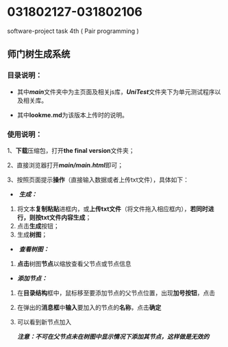 # 031802127-031802106
software-project task 4th ( Pair programming )

## 师门树生成系统

### 目录说明：

- 其中***main***文件夹中为主页面及相关js库，***UniTest***文件夹下为单元测试程序以及相关库。

- 其中**lookme.md**为该版本上传时的说明。

### 使用说明：

1、**下载**压缩包，打开**the final version**文件夹；

2、直接浏览器打开***main/main.html***即可；

3、按照页面提示**操作**（直接输入数据或者上传txt文件），具体如下：

- ​	***生成：***

1. 将文本**复制粘贴**进框内，或**上传txt文件**（将文件拖入相应框内），**若同时进行，则按txt文件内容生成**；
2. 点击**生成**按钮；
3. 生成**树图**；

- ​    ***查看树图：***

1. **点击**树图**节点**以缩放查看父节点或节点信息

-    ***添加节点：***

1. 在**目录结构**框中，鼠标移至要添加节点的父节点位置，出现**加号按钮**，点击

2. 在弹出的**消息框**中**输入**要加入的节点的**名称**，点击**确定**

3. 可以看到新节点加入

   ***注意：不可在父节点未在树图中显示情况下添加其节点，这样做是无效的***

